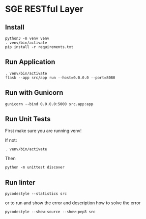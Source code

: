 # SGE RESTful Layer

## Install

```
python3 -m venv venv
. venv/bin/activate
pip install -r requirements.txt
```

## Run Application
```
. venv/bin/activate
flask --app src/app run --host=0.0.0.0 --port=8080
```

## Run with Gunicorn
```
gunicorn --bind 0.0.0.0:5000 src.app:app
```

## Run Unit Tests
First make sure you are running venv! 

If not:
```
. venv/bin/activate
```

Then 

```
python -m unittest discover
```

## Run linter
```
pycodestyle --statistics src
```
or to run and show the error and description how to solve the error
```
pycodestyle --show-source --show-pep8 src
```

